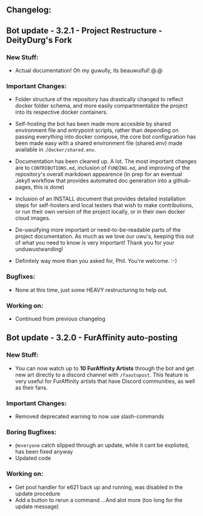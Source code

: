 ## Changelog:

## __Bot update - 3.2.1 - Project Restructure - DeityDurg's Fork__

### New Stuff:

- Actual documentation!  Oh my guwully, its beauwuiful! @.@

### Important Changes:

- Folder structure of the repository has drastically changed to reflect docker folder schema, and more easily compartmentalize the project into its respective docker containers.

- Self-hosting the bot has been made more accesible by shared environment file and entrypoint scripts, rather than depending on passing everything into docker compose, the core bot configuration has been made easy with a shared environment file (shared.env) made available in ./``docker/shared.env``.

- Documentation has been cleaned up.  A lot.  The most important changes are to ``CONTRIBUTIONS.md``,  inclusion of ``FUNDING.md``, and improving of the repository's overall markdown appearence (in prep for an eventual Jekyll workflow that provides automated doc generation into a github-pages, this is done)

- Inclusion of an INSTALL document that provides detailed installation steps for self-hosters and local testers that wish to make contributions, or run their own version of the project locally, or in their own docker cloud images.

- De-uwuifying more important or need-to-be-readable parts of the project documentation.  As much as we love our uwu's, keeping this out of what you need to know is very important!  Thank you for your unduwustwanding!

- Definitely way more than you asked for, Phil.  You're welcome.  :-)

### Bugfixes:

- None at this time, just some HEAVY restructuring to help out.

### Working on:

- Continued from previous changelog

## __Bot update - 3.2.0 - FurAffinity auto-posting__

### New Stuff:

- You can now watch up to __10__ **FurAffinity Artists** through the bot and get new art directly to a discord channel with ``/faautopost``.  This feature is very useful for FurAffinity artists that have Discord communities, as well as their fans.

### Important Changes:

- Removed deprecated warning to now use slash-commands

### Boring Bugfixes:

- ``@everyone`` catch slipped through an update, while it cant be explioted, has been fixed anyway
- Updated code 

### Working on:

- Get pool handler for e621 back up and running, was disabled in the update procedure
- Add a button to rerun a command
...And alot more (too long for the update message)